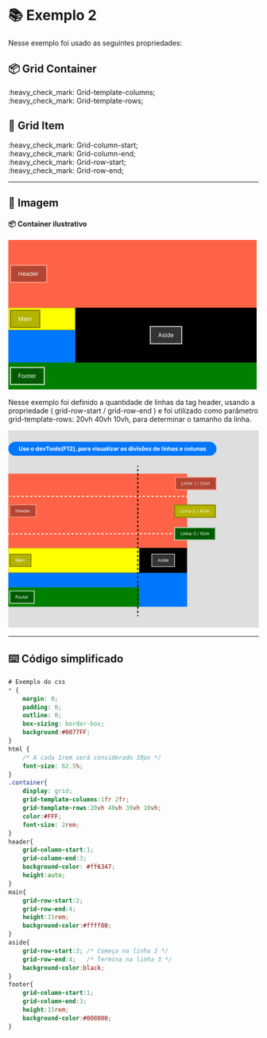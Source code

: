 # :books: Exemplo 2

<p>Nesse exemplo foi usado as seguintes propriedades:</p>

## :package: Grid Container

<p>    
    :heavy_check_mark: Grid-template-columns;<br>
    :heavy_check_mark: Grid-template-rows;<br>              
</p>

## :pencil:  Grid Item

<p>                
    :heavy_check_mark: Grid-column-start;<br>
    :heavy_check_mark: Grid-column-end;<br>
    :heavy_check_mark: Grid-row-start;<br>
    :heavy_check_mark: Grid-row-end;<br>
</p>

---

## :art: Imagem 

#### :package: Container ilustrativo

<img alt="container" src="./../img/img-ex-2.0.png">
<p>Nesse exemplo foi definido a quantidade de linhas da tag header, usando a propriedade ( grid-row-start / grid-row-end ) e foi utilizado como parâmetro grid-template-rows: 20vh 40vh 10vh, para determinar o tamanho da linha.</p>
<img alt="container" src="./../img/img-ex-03.1.png">


---

## :keyboard: Código simplificado

```css
# Exemplo do css 
* {
    margin: 0;
    padding: 0;
    outline: 0;
    box-sizing: border-box;
    background:#0077FF;    
}
html {
    /* A cada 1rem será considerado 10px */
    font-size: 62.5%;
}
.container{
    display: grid;
    grid-template-columns:1fr 2fr;
    grid-template-rows:20vh 40vh 30vh 10vh;   
    color:#FFF;
    font-size: 2rem;
}
header{
    grid-column-start:1;
    grid-column-end:3;
    background-color: #ff6347;
    height:auto;       
}
main{      
    grid-row-start:2;    
    grid-row-end:4;
    height:15rem;    
    background-color:#ffff00;    
}
aside{           
    grid-row-start:2; /* Começa na linha 2 */    
    grid-row-end:4;   /* Termina na linha 3 */
    background-color:black;      
}
footer{
    grid-column-start:1;
    grid-column-end:3;        
    height:15rem;
    background-color:#008000;
}
    
```